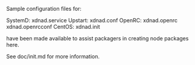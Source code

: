 Sample configuration files for:

SystemD: xdnad.service
Upstart: xdnad.conf
OpenRC:  xdnad.openrc
         xdnad.openrcconf
CentOS:  xdnad.init

have been made available to assist packagers in creating node packages here.

See doc/init.md for more information.
